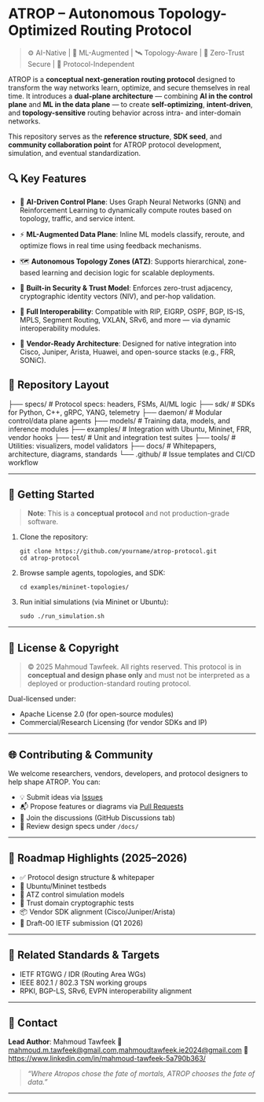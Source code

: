 # ATROP – Autonomous Topology-Optimized Routing Protocol

> ⚙️ AI-Native | 🧠 ML-Augmented | 🛰 Topology-Aware | 🔐 Zero-Trust Secure | 🧩 Protocol-Independent

ATROP is a **conceptual next-generation routing protocol** designed to transform the way networks learn, optimize, and secure themselves in real time. It introduces a **dual-plane architecture** — combining **AI in the control plane** and **ML in the data plane** — to create **self-optimizing**, **intent-driven**, and **topology-sensitive** routing behavior across intra- and inter-domain networks.

This repository serves as the **reference structure**, **SDK seed**, and **community collaboration point** for ATROP protocol development, simulation, and eventual standardization.

## 🔍 Key Features

- 🧠 **AI-Driven Control Plane**: Uses Graph Neural Networks (GNN) and Reinforcement Learning to dynamically compute routes based on topology, traffic, and service intent.

- ⚡ **ML-Augmented Data Plane**: Inline ML models classify, reroute, and optimize flows in real time using feedback mechanisms.

- 🗺 **Autonomous Topology Zones (ATZ)**: Supports hierarchical, zone-based learning and decision logic for scalable deployments.

- 🔐 **Built-in Security & Trust Model**: Enforces zero-trust adjacency, cryptographic identity vectors (NIV), and per-hop validation.

- 🔄 **Full Interoperability**: Compatible with RIP, EIGRP, OSPF, BGP, IS-IS, MPLS, Segment Routing, VXLAN, SRv6, and more — via dynamic interoperability modules.

- 🧪 **Vendor-Ready Architecture**: Designed for native integration into Cisco, Juniper, Arista, Huawei, and open-source stacks (e.g., FRR, SONiC).


## 📁 Repository Layout

├── specs/           # Protocol specs: headers, FSMs, AI/ML logic
├── sdk/             # SDKs for Python, C++, gRPC, YANG, telemetry
├── daemon/          # Modular control/data plane agents
├── models/          # Training data, models, and inference modules
├── examples/        # Integration with Ubuntu, Mininet, FRR, vendor hooks
├── test/            # Unit and integration test suites
├── tools/           # Utilities: visualizers, model validators
├── docs/            # Whitepapers, architecture, diagrams, standards
└── .github/         # Issue templates and CI/CD workflow

---

## 🧪 Getting Started

> **Note**: This is a **conceptual protocol** and not production-grade software.

1. Clone the repository:

   ```
   git clone https://github.com/yourname/atrop-protocol.git
   cd atrop-protocol
   ```

2. Browse sample agents, topologies, and SDK:

   ```
   cd examples/mininet-topologies/
   ```

3. Run initial simulations (via Mininet or Ubuntu):

   ```
   sudo ./run_simulation.sh
   ```

---

## 📜 License & Copyright

> © 2025 Mahmoud Tawfeek. All rights reserved.
> This protocol is in **conceptual and design phase only** and must not be interpreted as a deployed or production-standard routing protocol.

Dual-licensed under:

* Apache License 2.0 (for open-source modules)
* Commercial/Research Licensing (for vendor SDKs and IP)

---

## 🌐 Contributing & Community

We welcome researchers, vendors, developers, and protocol designers to help shape ATROP. You can:

* 💡 Submit ideas via [Issues](https://github.com/Mahmoudtawfeekie2024/atrop-protocol/issues)
* 📬 Propose features or diagrams via [Pull Requests](https://github.com/Mahmoudtawfeekie2024/atrop-protocolpulls)
* 💬 Join the discussions (GitHub Discussions tab)
* 📄 Review design specs under `/docs/`

---

## 📡 Roadmap Highlights (2025–2026)

* ✅ Protocol design structure & whitepaper
* 🚧 Ubuntu/Mininet testbeds
* 🧠 ATZ control simulation models
* 🔐 Trust domain cryptographic tests
* 📦 Vendor SDK alignment (Cisco/Juniper/Arista)
* 📑 Draft-00 IETF submission (Q1 2026)

---

## 🔗 Related Standards & Targets

* IETF RTGWG / IDR (Routing Area WGs)
* IEEE 802.1 / 802.3 TSN working groups
* RPKI, BGP-LS, SRv6, EVPN interoperability alignment

---

## 📣 Contact

**Lead Author**: Mahmoud Tawfeek
📧 mahmoud.m.tawfeek@gmail.com,mahmoudtawfeek.ie2024@gmail.com
🔗 https://www.linkedin.com/in/mahmoud-tawfeek-5a790b363/

> *“Where Atropos chose the fate of mortals, ATROP chooses the fate of data.”*

---
